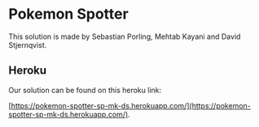 # Pokemon Spotter

This solution is made by Sebastian Porling, Mehtab Kayani and David Stjernqvist.

## Heroku

Our solution can be found on this heroku link: 

[https://pokemon-spotter-sp-mk-ds.herokuapp.com/](https://pokemon-spotter-sp-mk-ds.herokuapp.com/).